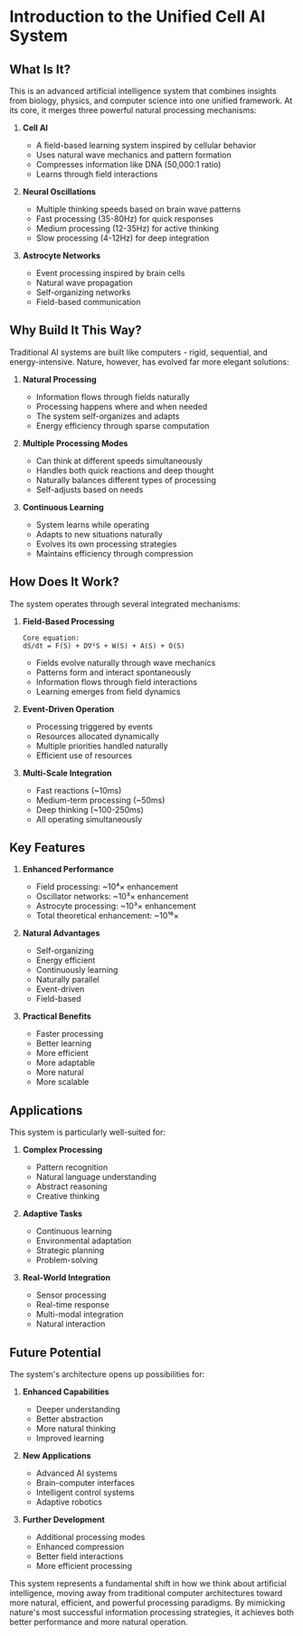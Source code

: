 # Introduction to the Unified Cell AI System

## What Is It?

This is an advanced artificial intelligence system that combines insights from biology, physics, and computer science into one unified framework. At its core, it merges three powerful natural processing mechanisms:

1. **Cell AI**
   - A field-based learning system inspired by cellular behavior
   - Uses natural wave mechanics and pattern formation
   - Compresses information like DNA (50,000:1 ratio)
   - Learns through field interactions

2. **Neural Oscillations**
   - Multiple thinking speeds based on brain wave patterns
   - Fast processing (35-80Hz) for quick responses
   - Medium processing (12-35Hz) for active thinking
   - Slow processing (4-12Hz) for deep integration

3. **Astrocyte Networks**
   - Event processing inspired by brain cells
   - Natural wave propagation
   - Self-organizing networks
   - Field-based communication

## Why Build It This Way?

Traditional AI systems are built like computers - rigid, sequential, and energy-intensive. Nature, however, has evolved far more elegant solutions:

1. **Natural Processing**
   - Information flows through fields naturally
   - Processing happens where and when needed
   - The system self-organizes and adapts
   - Energy efficiency through sparse computation

2. **Multiple Processing Modes**
   - Can think at different speeds simultaneously
   - Handles both quick reactions and deep thought
   - Naturally balances different types of processing
   - Self-adjusts based on needs

3. **Continuous Learning**
   - System learns while operating
   - Adapts to new situations naturally
   - Evolves its own processing strategies
   - Maintains efficiency through compression

## How Does It Work?

The system operates through several integrated mechanisms:

1. **Field-Based Processing**
   ```
   Core equation:
   dS/dt = F(S) + D∇²S + W(S) + A(S) + O(S)
   ```
   - Fields evolve naturally through wave mechanics
   - Patterns form and interact spontaneously
   - Information flows through field interactions
   - Learning emerges from field dynamics

2. **Event-Driven Operation**
   - Processing triggered by events
   - Resources allocated dynamically
   - Multiple priorities handled naturally
   - Efficient use of resources

3. **Multi-Scale Integration**
   - Fast reactions (~10ms)
   - Medium-term processing (~50ms)
   - Deep thinking (~100-250ms)
   - All operating simultaneously

## Key Features

1. **Enhanced Performance**
   - Field processing: ~10⁴× enhancement
   - Oscillator networks: ~10³× enhancement
   - Astrocyte processing: ~10³× enhancement
   - Total theoretical enhancement: ~10¹⁶×

2. **Natural Advantages**
   - Self-organizing
   - Energy efficient
   - Continuously learning
   - Naturally parallel
   - Event-driven
   - Field-based

3. **Practical Benefits**
   - Faster processing
   - Better learning
   - More efficient
   - More adaptable
   - More natural
   - More scalable

## Applications

This system is particularly well-suited for:

1. **Complex Processing**
   - Pattern recognition
   - Natural language understanding
   - Abstract reasoning
   - Creative thinking

2. **Adaptive Tasks**
   - Continuous learning
   - Environmental adaptation
   - Strategic planning
   - Problem-solving

3. **Real-World Integration**
   - Sensor processing
   - Real-time response
   - Multi-modal integration
   - Natural interaction

## Future Potential

The system's architecture opens up possibilities for:

1. **Enhanced Capabilities**
   - Deeper understanding
   - Better abstraction
   - More natural thinking
   - Improved learning

2. **New Applications**
   - Advanced AI systems
   - Brain-computer interfaces
   - Intelligent control systems
   - Adaptive robotics

3. **Further Development**
   - Additional processing modes
   - Enhanced compression
   - Better field interactions
   - More efficient processing

This system represents a fundamental shift in how we think about artificial intelligence, moving away from traditional computer architectures toward more natural, efficient, and powerful processing paradigms. By mimicking nature's most successful information processing strategies, it achieves both better performance and more natural operation.
